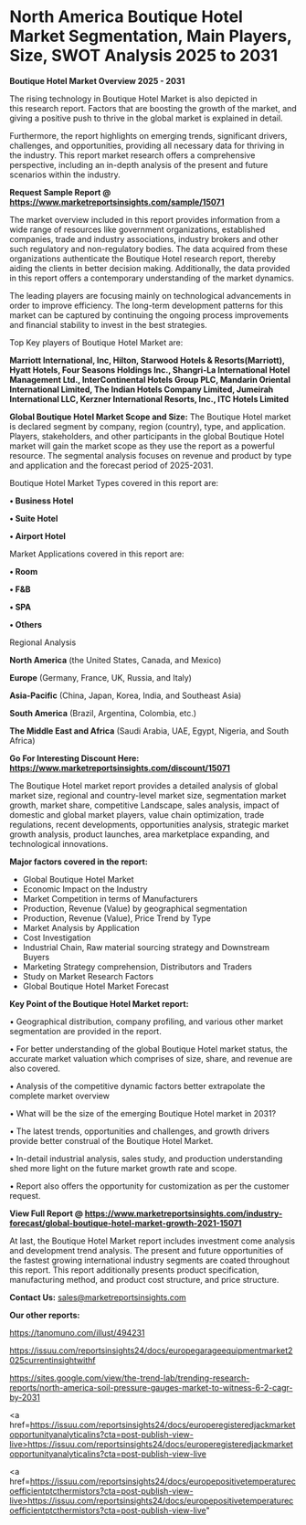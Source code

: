 # North America Boutique Hotel Market Segmentation, Main Players, Size, SWOT Analysis 2025 to 2031

<Strong> Boutique Hotel Market Overview 2025 - 2031</strong>

The rising technology in Boutique Hotel Market is also depicted in this research report. Factors that are boosting the growth of the market, and giving a positive push to thrive in the global market is explained in detail.

Furthermore, the report highlights on emerging trends, significant drivers, challenges, and opportunities, providing all necessary data for thriving in the industry. This report market research offers a comprehensive perspective, including an in-depth analysis of the present and future scenarios within the industry.

<strong>Request Sample Report @ <a href=https://www.marketreportsinsights.com/sample/15071>https://www.marketreportsinsights.com/sample/15071</a></strong>

The market overview included in this report provides information from a wide range of resources like government organizations, established companies, trade and industry associations, industry brokers and other such regulatory and non-regulatory bodies. The data acquired from these organizations authenticate the Boutique Hotel research report, thereby aiding the clients in better decision making. Additionally, the data provided in this report offers a contemporary understanding of the market dynamics.

The leading players are focusing mainly on technological advancements in order to improve efficiency. The long-term development patterns for this market can be captured by continuing the ongoing process improvements and financial stability to invest in the best strategies.

Top Key players of Boutique Hotel Market are:

<strong>Marriott International, Inc, Hilton, Starwood Hotels & Resorts(Marriott), Hyatt Hotels, Four Seasons Holdings Inc., Shangri-La International Hotel Management Ltd., InterContinental Hotels Group PLC, Mandarin Oriental International Limited, The Indian Hotels Company Limited, Jumeirah International LLC, Kerzner International Resorts, Inc., ITC Hotels Limited</strong>

<strong><b>Global Boutique Hotel Market Scope and Size:</b></strong>
The Boutique Hotel market is declared segment by company, region (country), type, and application. Players, stakeholders, and other participants in the global Boutique Hotel market will gain the market scope as they use the report as a powerful resource. The segmental analysis focuses on revenue and product by type and application and the forecast period of 2025-2031.

Boutique Hotel Market Types covered in this report are:

<strong>• Business Hotel

• Suite Hotel

• Airport Hotel</strong>

Market Applications covered in this report are:

<strong>• Room

• F&B

• SPA

• Others</strong> 

Regional Analysis

<strong>North America</strong> (the United States, Canada, and Mexico)

<strong>Europe</strong> (Germany, France, UK, Russia, and Italy)

<strong>Asia-Pacific</strong> (China, Japan, Korea, India, and Southeast Asia)

<strong>South America</strong> (Brazil, Argentina, Colombia, etc.)

<strong>The Middle East and Africa</strong> (Saudi Arabia, UAE, Egypt, Nigeria, and South Africa)

<strong>Go For Interesting Discount Here: <a href=https://www.marketreportsinsights.com/discount/15071>https://www.marketreportsinsights.com/discount/15071</a></strong>

The Boutique Hotel market report provides a detailed analysis of global market size, regional and country-level market size, segmentation market growth, market share, competitive Landscape, sales analysis, impact of domestic and global market players, value chain optimization, trade regulations, recent developments, opportunities analysis, strategic market growth analysis, product launches, area marketplace expanding, and technological innovations.

<strong><b>Major factors covered in the report:</b></strong>
<ul>
  <li>Global Boutique Hotel Market </li>
  <li>Economic Impact on the Industry</li>
  <li>Market Competition in terms of Manufacturers</li>
  <li>Production, Revenue (Value) by geographical segmentation</li>
  <li>Production, Revenue (Value), Price Trend by Type</li>
  <li>Market Analysis by Application</li>
  <li>Cost Investigation</li>
  <li>Industrial Chain, Raw material sourcing strategy and Downstream Buyers</li>
  <li>Marketing Strategy comprehension, Distributors and Traders</li>
  <li>Study on Market Research Factors</li>
  <li>Global Boutique Hotel Market Forecast</li>
</ul>

<strong><b>Key Point of the Boutique Hotel Market report:</b></strong>

• Geographical distribution, company profiling, and various other market segmentation are provided in the report.

• For better understanding of the global Boutique Hotel market status, the accurate market valuation which comprises of size, share, and revenue are also covered.

• Analysis of the competitive dynamic factors better extrapolate the complete market overview

• What will be the size of the emerging Boutique Hotel market in 2031?

• The latest trends, opportunities and challenges, and growth drivers provide better construal of the Boutique Hotel Market.

• In-detail industrial analysis, sales study, and production understanding shed more light on the future market growth rate and scope.

• Report also offers the opportunity for customization as per the customer request.

<strong><b>View Full Report @ <a href=https://www.marketreportsinsights.com/industry-forecast/global-boutique-hotel-market-growth-2021-15071>https://www.marketreportsinsights.com/industry-forecast/global-boutique-hotel-market-growth-2021-15071</a></b></strong>


At last, the Boutique Hotel Market report includes investment come analysis and development trend analysis. The present and future opportunities of the fastest growing international industry segments are coated throughout this report. This report additionally presents product specification, manufacturing method, and product cost structure, and price structure.

<strong>Contact Us:</strong>
sales@marketreportsinsights.com

<strong>Our other reports:</strong>

<a href=https://tanomuno.com/illust/494231>https://tanomuno.com/illust/494231</a>

<a href=https://issuu.com/reportsinsights24/docs/europegarageequipmentmarket2025currentinsightwithf>https://issuu.com/reportsinsights24/docs/europegarageequipmentmarket2025currentinsightwithf</a>

<a href=https://sites.google.com/view/the-trend-lab/trending-research-reports/north-america-soil-pressure-gauges-market-to-witness-6-2-cagr-by-2031>https://sites.google.com/view/the-trend-lab/trending-research-reports/north-america-soil-pressure-gauges-market-to-witness-6-2-cagr-by-2031</a>

<a href=https://issuu.com/reportsinsights24/docs/europeregisteredjackmarketopportunityanalyticalins?cta=post-publish-view-live>https://issuu.com/reportsinsights24/docs/europeregisteredjackmarketopportunityanalyticalins?cta=post-publish-view-live</a>

<a href=https://issuu.com/reportsinsights24/docs/europepositivetemperaturecoefficientptcthermistors?cta=post-publish-view-live>https://issuu.com/reportsinsights24/docs/europepositivetemperaturecoefficientptcthermistors?cta=post-publish-view-live</a>"
